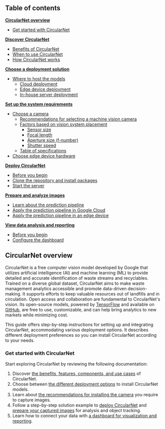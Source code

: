 ## Table of contents

**[CircularNet overview](#circularnet-overview)**

  * [Get started with CircularNet](#get-started-with-circularnet)

**[Discover CircularNet](/official/projects/waste_identification_ml/circularnet-docs/content/discover-cn/_index.md)**

* [Benefits of CircularNet](/official/projects/waste_identification_ml/circularnet-docs/content/discover-cn/benefits-of-cn.md)
* [When to use CircularNet](/official/projects/waste_identification_ml/circularnet-docs/content/discover-cn/when-to-use-cn.md)
* [How CircularNet works](/official/projects/waste_identification_ml/circularnet-docs/content/discover-cn/how-cn-works.md)

**[Choose a deployment solution](/official/projects/waste_identification_ml/circularnet-docs/content/solutions/_index.md)**

* [Where to host the models](/official/projects/waste_identification_ml/circularnet-docs/content/solutions/_index.md#where-to-host-the-models)
    * [Cloud deployment](/official/projects/waste_identification_ml/circularnet-docs/content/solutions/_index.md#cloud-deployment)
    * [Edge device deployment](/official/projects/waste_identification_ml/circularnet-docs/content/solutions/_index.md#edge-device-deployment)
    * [In-house server deployment](/official/projects/waste_identification_ml/circularnet-docs/content/solutions/_index.md#in-house-server-deployment)

**[Set up the system requirements](/official/projects/waste_identification_ml/circularnet-docs/content/system-req/_index.md)**

* [Choose a camera](/official/projects/waste_identification_ml/circularnet-docs/content/system-req/choose-camera/_index.md)
    * [Recommendations for selecting a machine vision camera](/official/projects/waste_identification_ml/circularnet-docs/content/system-req/choose-camera/camera-recommendations.md)
    * [Factors based on vision system placement](/official/projects/waste_identification_ml/circularnet-docs/content/system-req/choose-camera/factors.md)
        * [Sensor size](/official/projects/waste_identification_ml/circularnet-docs/content/system-req/choose-camera/factors.md#sensor-size)
        * [Focal length](/official/projects/waste_identification_ml/circularnet-docs/content/system-req/choose-camera/factors.md#focal-length)
        * [Aperture size (f-number)](/official/projects/waste_identification_ml/circularnet-docs/content/system-req/choose-camera/factors.md#aperture-size-f-number)
        * [Shutter speed](/official/projects/waste_identification_ml/circularnet-docs/content/system-req/choose-camera/factors.md#shutter-speed)
    * [Table of specifications](/official/projects/waste_identification_ml/circularnet-docs/content/system-req/choose-camera/table-of-specs.md)
* [Choose edge device hardware](/official/projects/waste_identification_ml/circularnet-docs/content/system-req/choose-edge-device/_index.md)

**[Deploy CircularNet](/official/projects/waste_identification_ml/circularnet-docs/content/deploy-cn/_index.md)**

* [Before you begin](/official/projects/waste_identification_ml/circularnet-docs/content/deploy-cn/before-you-begin.md)
* [Clone the repository and install packages](/official/projects/waste_identification_ml/circularnet-docs/content/deploy-cn/clone-repo.md)
* [Start the server](/official/projects/waste_identification_ml/circularnet-docs/content/deploy-cn/start-server.md)

**[Prepare and analyze images](/official/projects/waste_identification_ml/circularnet-docs/content/analyze-data/_index.md)**

* [Learn about the prediction pipeline](/official/projects/waste_identification_ml/circularnet-docs/content/analyze-data/learn-about-pipeline.md)
* [Apply the prediction pipeline in Google Cloud](/official/projects/waste_identification_ml/circularnet-docs/content/analyze-data/prediction-pipeline-in-cloud.md)
* [Apply the prediction pipeline in an edge device](/official/projects/waste_identification_ml/circularnet-docs/content/analyze-data/prediction-pipeline-in-edge.md)

**[View data analysis and reporting](/official/projects/waste_identification_ml/circularnet-docs/content/view-data/_index.md)**

* [Before you begin](/official/projects/waste_identification_ml/circularnet-docs/content/view-data/before-you-begin.md)
* [Configure the dashboard](/official/projects/waste_identification_ml/circularnet-docs/content/view-data/configure-dashboard.md)

## CircularNet overview

CircularNet is a free computer vision model developed by Google that utilizes
artificial intelligence (AI) and machine learning (ML) to provide detailed and
accurate identification of waste streams and recyclables. Trained on a diverse
global dataset, CircularNet aims to make waste management analytics accessible
and promote data-driven decision-making. It supports efforts to keep valuable
resources out of landfills and in circulation. Open access and collaboration are
fundamental to CircularNet's vision. Its open-source models, powered by
[TensorFlow](https://www.tensorflow.org/) and available on
[GitHub](https://github.com/tensorflow/models/tree/master/official/projects/waste_identification_ml),
are free to use, customizable, and can help bring analytics to new markets while
minimizing cost.

This guide offers step-by-step instructions for setting up and integrating
CircularNet, accommodating various deployment options. It describes different
deployment preferences so you can install CircularNet according to your needs.

### Get started with CircularNet

Start exploring CircularNet by reviewing the following documentation:

1. Discover [the benefits, features, components, and use cases](/official/projects/waste_identification_ml/circularnet-docs/content/discover-cn/) of CircularNet.
1. Choose between [the different deployment options](/official/projects/waste_identification_ml/circularnet-docs/content/solutions/) to install CircularNet models.
1. Learn about [the recommendations for installing the camera](/official/projects/waste_identification_ml/circularnet-docs/content/system-req/choose-camera/) you require to capture images.
1. Follow a step-by-step solution example to [deploy CircularNet](/official/projects/waste_identification_ml/circularnet-docs/content/deploy-cn/) and [prepare your captured images](/official/projects/waste_identification_ml/circularnet-docs/content/analyze-data/) for analysis and object tracking.
1. Learn how to connect your data with [a dashboard for visualization and reporting](/official/projects/waste_identification_ml/circularnet-docs/content/view-data/).